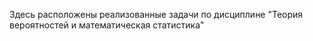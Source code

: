 Здесь расположены реализованные задачи по дисциплине "Теория вероятностей и математическая статистика"
